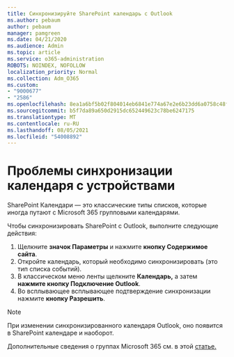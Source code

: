 ```yaml
---
title: Синхронизируйте SharePoint календарь с Outlook
ms.author: pebaum
author: pebaum
manager: pamgreen
ms.date: 04/21/2020
ms.audience: Admin
ms.topic: article
ms.service: o365-administration
ROBOTS: NOINDEX, NOFOLLOW
localization_priority: Normal
ms.collection: Adm_O365
ms.custom:
- "9000677"
- "2586"
ms.openlocfilehash: 8ea1a6bf5b02f804014eb6841e774a67e2e6b23dd6a0758c48f05271644f1601
ms.sourcegitcommit: b5f7da89a650d2915dc652449623c78be6247175
ms.translationtype: MT
ms.contentlocale: ru-RU
ms.lasthandoff: 08/05/2021
ms.locfileid: "54008892"
---
```

# <a name="issues-synchronizing-your-calendar-to-devices"></a>Проблемы синхронизации календаря с устройствами

SharePoint Календари — это классические типы списков, которые иногда путают с Microsoft 365 групповыми календарями.

Чтобы синхронизировать SharePoint с Outlook, выполните следующие действия:

1. Щелкните **значок Параметры** и нажмите **кнопку Содержимое сайта**.
2. Откройте календарь, который необходимо синхронизировать (это тип списка событий).
3. В классическом меню ленты щелкните **Календарь,** а затем **нажмите кнопку Подключение Outlook**.
4. Во всплывающее всплывающее подтверждение синхронизации нажмите **кнопку Разрешить**.

>[!Note]
> При изменении синхронизированного календаря Outlook, оно появится в SharePoint календаре и наоборот.

Дополнительные сведения о группах Microsoft 365 см. в этой [статье.](https://support.office.com/article/Learn-about-Office-365-groups-b565caa1-5c40-40ef-9915-60fdb2d97fa2)
